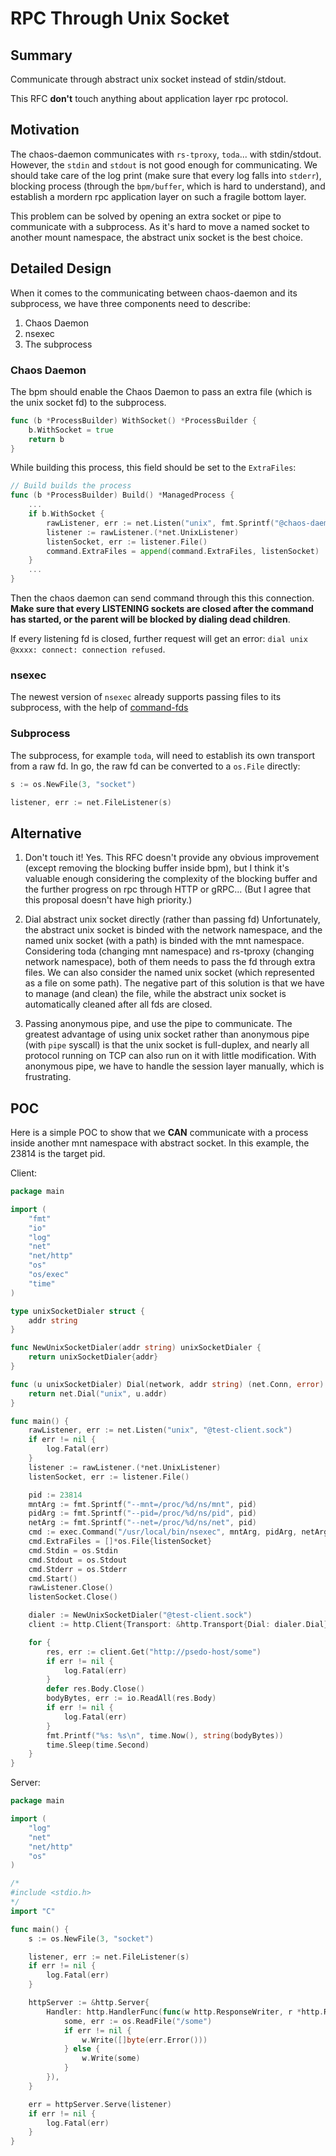 # RPC Through Unix Socket

## Summary

Communicate through abstract unix socket instead of stdin/stdout.

This RFC **don't** touch anything about application layer rpc protocol.

## Motivation

The chaos-daemon communicates with `rs-tproxy`, `toda`... with stdin/stdout.
However, the `stdin` and `stdout` is not good enough for communicating. We
should take care of the log print (make sure that every log falls into
`stderr`), blocking process (through the `bpm/buffer`, which is hard to
understand), and establish a mordern rpc application layer on such a fragile
bottom layer.

This problem can be solved by opening an extra socket or pipe to communicate
with a subprocess. As it's hard to move a named socket to another mount
namespace, the abstract unix socket is the best choice.

## Detailed Design

When it comes to the communicating between chaos-daemon and its subprocess, we
have three components need to describe:

1. Chaos Daemon
2. nsexec
3. The subprocess

### Chaos Daemon

The bpm should enable the Chaos Daemon to pass an extra file (which is the unix
socket fd) to the subprocess.

```go
func (b *ProcessBuilder) WithSocket() *ProcessBuilder {
    b.WithSocket = true
    return b
}
```

While building this process, this field should be set to the `ExtraFiles`:

```go
// Build builds the process
func (b *ProcessBuilder) Build() *ManagedProcess {
    ...
    if b.WithSocket {
        rawListener, err := net.Listen("unix", fmt.Sprintf("@chaos-daemon-%s", *b.identifier))
        listener := rawListener.(*net.UnixListener)
        listenSocket, err := listener.File()
        command.ExtraFiles = append(command.ExtraFiles, listenSocket)
    }
    ...
}
```

Then the chaos daemon can send command through this this connection. **Make sure
that every LISTENING sockets are closed after the command has started, or the
parent will be blocked by dialing dead children**.

If every listening fd is closed, further request will get an error: `dial unix
@xxxx: connect: connection refused`.

### nsexec

The newest version of `nsexec` already supports passing files to its subprocess,
with the help of [command-fds](https://github.com/google/command-fds)

### Subprocess

The subprocess, for example `toda`, will need to establish its own transport
from a raw fd. In go, the raw fd can be converted to a `os.File` directly:

```go
s := os.NewFile(3, "socket")

listener, err := net.FileListener(s)
```

## Alternative

1. Don't touch it! Yes. This RFC doesn't provide any obvious improvement (except
   removing the blocking buffer inside bpm), but I think it's valuable enough
   considering the complexity of the blocking buffer and the further progress on
   rpc through HTTP or gRPC... (But I agree that this proposal doesn't have high
   priority.)

2. Dial abstract unix socket directly (rather than passing fd) Unfortunately,
   the abstract unix socket is binded with the network namespace, and the named
   unix socket (with a path) is binded with the mnt namespace. Considering toda
   (changing mnt namespace) and rs-tproxy (changing network namespace), both of
   them needs to pass the fd through extra files. We can also consider the named
   unix socket (which represented as a file on some path). The negative part of
   this solution is that we have to manage (and clean) the file, while the
   abstract unix socket is automatically cleaned after all fds are closed.

3. Passing anonymous pipe, and use the pipe to communicate. The greatest
   advantage of using unix socket rather than anonymous pipe (with `pipe`
   syscall) is that the unix socket is full-duplex, and nearly all protocol
   running on TCP can also run on it with little modification. With anonymous
   pipe, we have to handle the session layer manually, which is frustrating.

## POC

Here is a simple POC to show that we **CAN** communicate with a process inside
another mnt namespace with abstract socket. In this example, the 23814 is the
target pid.

Client:

```go
package main

import (
    "fmt"
    "io"
    "log"
    "net"
    "net/http"
    "os"
    "os/exec"
    "time"
)

type unixSocketDialer struct {
    addr string
}

func NewUnixSocketDialer(addr string) unixSocketDialer {
    return unixSocketDialer{addr}
}

func (u unixSocketDialer) Dial(network, addr string) (net.Conn, error) {
    return net.Dial("unix", u.addr)
}

func main() {
    rawListener, err := net.Listen("unix", "@test-client.sock")
    if err != nil {
        log.Fatal(err)
    }
    listener := rawListener.(*net.UnixListener)
    listenSocket, err := listener.File()

    pid := 23814
    mntArg := fmt.Sprintf("--mnt=/proc/%d/ns/mnt", pid)
    pidArg := fmt.Sprintf("--pid=/proc/%d/ns/pid", pid)
    netArg := fmt.Sprintf("--net=/proc/%d/ns/net", pid)
    cmd := exec.Command("/usr/local/bin/nsexec", mntArg, pidArg, netArg, "--local", "--keep-fd=3", "./server")
    cmd.ExtraFiles = []*os.File{listenSocket}
    cmd.Stdin = os.Stdin
    cmd.Stdout = os.Stdout
    cmd.Stderr = os.Stderr
    cmd.Start()
    rawListener.Close()
    listenSocket.Close()

    dialer := NewUnixSocketDialer("@test-client.sock")
    client := http.Client{Transport: &http.Transport{Dial: dialer.Dial}}

    for {
        res, err := client.Get("http://psedo-host/some")
        if err != nil {
            log.Fatal(err)
        }
        defer res.Body.Close()
        bodyBytes, err := io.ReadAll(res.Body)
        if err != nil {
            log.Fatal(err)
        }
        fmt.Printf("%s: %s\n", time.Now(), string(bodyBytes))
        time.Sleep(time.Second)
    }
}

```

Server:

```go
package main

import (
    "log"
    "net"
    "net/http"
    "os"
)

/*
#include <stdio.h>
*/
import "C"

func main() {
    s := os.NewFile(3, "socket")

    listener, err := net.FileListener(s)
    if err != nil {
        log.Fatal(err)
    }

    httpServer := &http.Server{
        Handler: http.HandlerFunc(func(w http.ResponseWriter, r *http.Request) {
            some, err := os.ReadFile("/some")
            if err != nil {
                w.Write([]byte(err.Error()))
            } else {
                w.Write(some)
            }
        }),
    }

    err = httpServer.Serve(listener)
    if err != nil {
        log.Fatal(err)
    }
}
```
